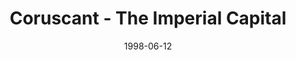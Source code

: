 ---
mission_id: ryan
slug: "coruscant-the-imperial-capital"
editorsChoice:
title: "Coruscant - The Imperial Capital"
authors: 
    - "Ryan Bickhart"
date: 1998-06-12
filename: "/missions/ryan.zip"
description: "Kyle Katarn has been tasked with retrieving the plans for the deployment of the Imperial Fleet from the military headquarters building on Coruscant. You will then need to take them to the Imperial Security Agency in order to decode the data before escaping the planet."
cover: 
levelReplaced:	SECBASE
difficulty: no
bm:	no
fme: no
wax: no
three_do: no
voc: no
gmd: no
vue: yes
lfd: no
base: "New level from scratch" 
editors: "WDFUSE 2.00"

---